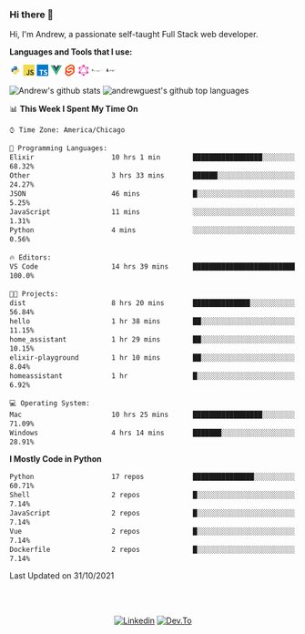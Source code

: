 ### Hi there 👋

Hi, I'm Andrew, a passionate self-taught Full Stack web developer.

**Languages and Tools that I use:**  

<code><img height="20" src="https://raw.githubusercontent.com/github/explore/80688e429a7d4ef2fca1e82350fe8e3517d3494d/topics/python/python.png"></code>
<code><img height="20" src="https://raw.githubusercontent.com/github/explore/80688e429a7d4ef2fca1e82350fe8e3517d3494d/topics/javascript/javascript.png"></code>
<code><img height="20" src="https://raw.githubusercontent.com/github/explore/80688e429a7d4ef2fca1e82350fe8e3517d3494d/topics/typescript/typescript.png"></code>
<code><img height="20" src="https://raw.githubusercontent.com/github/explore/80688e429a7d4ef2fca1e82350fe8e3517d3494d/topics/vue/vue.png"></code>
<code><img height="20" src="https://raw.githubusercontent.com/github/explore/42198dc9113595ddd22cc12771bb719c8cf08b67/topics/svelte/svelte.png"></code>
<code><img height="20" src="https://raw.githubusercontent.com/github/explore/5c058a388828bb5fde0bcafd4bc867b5bb3f26f3/topics/graphql/graphql.png"></code>
<code><img height="20" src="https://raw.githubusercontent.com/github/explore/80688e429a7d4ef2fca1e82350fe8e3517d3494d/topics/mongodb/mongodb.png"></code>
<code><img height="20" src="https://raw.githubusercontent.com/github/explore/d106aa3f6fa091ab80ab5c8cf0d931baff3caaea/topics/elixir/elixir.png"></code>

![Andrew's github stats](https://github-readme-stats.vercel.app/api?username=andrewguest&show_icons=true&theme=vue-dark&count_private=true)
<img height="180em" src="https://github-readme-stats.vercel.app/api/top-langs/?username=andrewguest&theme=vue-dark&layout=compact" alt="andrewguest's github top languages" />

<!--START_SECTION:waka-->
📊 **This Week I Spent My Time On** 

```text
⌚︎ Time Zone: America/Chicago

💬 Programming Languages: 
Elixir                   10 hrs 1 min        █████████████████░░░░░░░░   68.32% 
Other                    3 hrs 33 mins       ██████░░░░░░░░░░░░░░░░░░░   24.27% 
JSON                     46 mins             █░░░░░░░░░░░░░░░░░░░░░░░░   5.25% 
JavaScript               11 mins             ░░░░░░░░░░░░░░░░░░░░░░░░░   1.31% 
Python                   4 mins              ░░░░░░░░░░░░░░░░░░░░░░░░░   0.56%

🔥 Editors: 
VS Code                  14 hrs 39 mins      █████████████████████████   100.0%

🐱‍💻 Projects: 
dist                     8 hrs 20 mins       ██████████████░░░░░░░░░░░   56.84% 
hello                    1 hr 38 mins        ██░░░░░░░░░░░░░░░░░░░░░░░   11.15% 
home_assistant           1 hr 29 mins        ██░░░░░░░░░░░░░░░░░░░░░░░   10.15% 
elixir-playground        1 hr 10 mins        ██░░░░░░░░░░░░░░░░░░░░░░░   8.04% 
homeassistant            1 hr                █░░░░░░░░░░░░░░░░░░░░░░░░   6.92%

💻 Operating System: 
Mac                      10 hrs 25 mins      █████████████████░░░░░░░░   71.09% 
Windows                  4 hrs 14 mins       ███████░░░░░░░░░░░░░░░░░░   28.91%

```

**I Mostly Code in Python** 

```text
Python                   17 repos            ███████████████░░░░░░░░░░   60.71% 
Shell                    2 repos             █░░░░░░░░░░░░░░░░░░░░░░░░   7.14% 
JavaScript               2 repos             █░░░░░░░░░░░░░░░░░░░░░░░░   7.14% 
Vue                      2 repos             █░░░░░░░░░░░░░░░░░░░░░░░░   7.14% 
Dockerfile               2 repos             █░░░░░░░░░░░░░░░░░░░░░░░░   7.14%

```



 Last Updated on 31/10/2021
<!--END_SECTION:waka-->

<br><br>
<p align="center">
   <a href="https://www.linkedin.com/in/andrew-guest-a891759a" target="_blank"><img src="https://img.shields.io/badge/LinkedIn-0077B5?style=for-the-badge&logo=linkedin&logoColor=white" alt="Linkedin"></a>
  <a href="https://dev.to/aguest" target="_blank"><img src="https://img.shields.io/badge/Dev.to-0A0A0A?style=for-the-badge&logo=dev%2Eto&logoColor=white" alt="Dev.To"></a>
</p>
